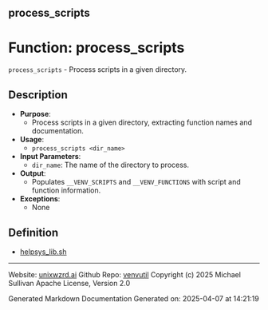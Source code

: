 ## process_scripts
# Function: process_scripts
 `process_scripts` - Process scripts in a given directory.
## Description
- **Purpose**:
  - Process scripts in a given directory, extracting function names and documentation.
- **Usage**: 
  - `process_scripts <dir_name>`
- **Input Parameters**: 
  - `dir_name`: The name of the directory to process.
- **Output**: 
  - Populates `__VENV_SCRIPTS` and `__VENV_FUNCTIONS` with script and function information.
- **Exceptions**: 
  - None

## Definition 

* [helpsys_lib.sh](../helpsys_lib_sh.md)
---

Website: [unixwzrd.ai](https://unixwzrd.ai)
Github Repo: [venvutil](https://github.com/unixwzrd/venvutil)
Copyright (c) 2025 Michael Sullivan
Apache License, Version 2.0

Generated Markdown Documentation
Generated on: 2025-04-07 at 14:21:19
